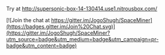 Try at http://supersonic-box-14-130414.use1.nitrousbox.com/


[![Join the chat at https://gitter.im/JogoShugh/SpaceMiner](https://badges.gitter.im/Join%20Chat.svg)](https://gitter.im/JogoShugh/SpaceMiner?utm_source=badge&utm_medium=badge&utm_campaign=pr-badge&utm_content=badge)
